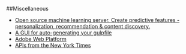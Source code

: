 ##Miscellaneous

* [Open source machine learning server. Create predictive features - personalization, recommendation & content discovery.](http://prediction.io/)
* [A GUI for auto-generating your gulpfile](http://gulpfiction.divshot.io/)
* [Adobe Web Platform](http://webplatform.adobe.com/)
* [APIs from the New York Times](http://developer.nytimes.com/docs)
